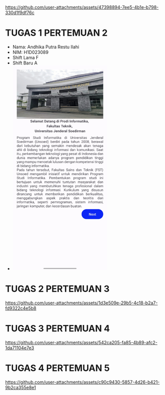 
https://github.com/user-attachments/assets/47398894-7ee5-4b1e-b798-330d1f9df76c
# TUGAS 1 PERTEMUAN 2

- Nama: Andhika Putra Restu Ilahi
- NIM: H1D023089
- Shift Lama F
- Shift Baru A
- <img src="assets/screenshoot-tugas1.jpg" width="300"/>

# TUGAS 2 PERTEMUAN 3
https://github.com/user-attachments/assets/1d3e509e-29b5-4c18-b2a7-fd9322c4e5b8

# TUGAS 3 PERTEMUAN 4
https://github.com/user-attachments/assets/542ca205-fa85-4b89-afc2-1da71104e7e3

# TUGAS 4 PERTEMUAN 5
https://github.com/user-attachments/assets/c90c9430-5857-4d26-b421-9b2ca355e8e1

